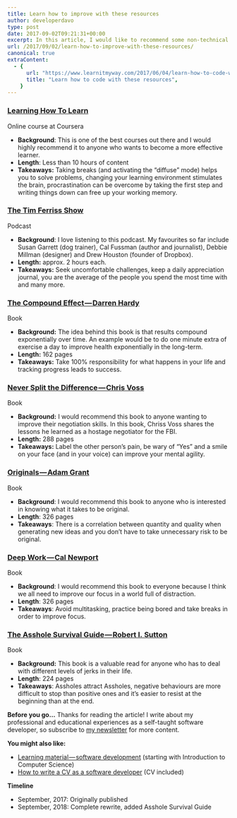 ```yaml
---
title: Learn how to improve with these resources
author: developerdavo
type: post
date: 2017-09-02T09:21:31+00:00
excerpt: In this article, I would like to recommend some non-technical resources that have helped me become a more effective learner, set better goals and improve my focus, creativity and communication skills.
url: /2017/09/02/learn-how-to-improve-with-these-resources/
canonical: true
extraContent:
  - {
      url: "https://www.learnitmyway.com/2017/06/04/learn-how-to-code-with-these-resources/",
      title: "Learn how to code with these resources",
    }
---
```


<!--more-->

### [**Learning How To Learn**](https://www.coursera.org/learn/learning-how-to-learn)

Online course at Coursera

- **Background**: This is one of the best courses out there and I would highly recommend it to anyone who wants to become a more effective learner.
- **Length**: Less than 10 hours of content
- **Takeaways:** Taking breaks (and activating the “diffuse” mode) helps you to solve problems, changing your learning environment stimulates the brain, procrastination can be overcome by taking the first step and writing things down can free up your working memory.

### [**The Tim Ferriss Show**](https://tim.blog/podcast/)

Podcast

- **Background**: I love listening to this podcast. My favourites so far include Susan Garrett (dog trainer), Cal Fussman (author and journalist), Debbie Millman (designer) and Drew Houston (founder of Dropbox).
- **Length:** approx. 2 hours each.
- **Takeaways:** Seek uncomfortable challenges, keep a daily appreciation journal, you are the average of the people you spend the most time with and many more.

### [**The Compound Effect — Darren Hardy**](https://www.goodreads.com/book/show/9420697-the-compound-effect?from_search=true)

Book

- **Background:** The idea behind this book is that results compound exponentially over time. An example would be to do one minute extra of exercise a day to improve health exponentially in the long-term.
- **Length:** 162 pages
- **Takeaways:** Take 100% responsibility for what happens in your life and tracking progress leads to success.

### [**Never Split the Difference — Chris Voss**](https://www.goodreads.com/book/show/26156469-never-split-the-difference?from_search=true)

Book

- **Background:** I would recommend this book to anyone wanting to improve their negotiation skills. In this book, Chriss Voss shares the lessons he learned as a hostage negotiator for the FBI.
- **Length:** 288 pages
- **Takeaways:** Label the other person’s pain, be wary of “Yes” and a smile on your face (and in your voice) can improve your mental agility.

### [**Originals — Adam Grant**](https://www.goodreads.com/book/show/25614523-originals?from_search=true)

Book

- **Background**: I would recommend this book to anyone who is interested in knowing what it takes to be original.
- **Length**: 326 pages
- **Takeaways**: There is a correlation between quantity and quality when generating new ideas and you don’t have to take unnecessary risk to be original.

### [**Deep Work — Cal Newport**](https://www.goodreads.com/book/show/25744928-deep-work)

Book

- **Background**: I would recommend this book to everyone because I think we all need to improve our focus in a world full of distraction.
- **Length**: 326 pages
- **Takeaways**: Avoid multitasking, practice being bored and take breaks in order to improve focus.

### [The Asshole Survival Guide — Robert I. Sutton](https://www.goodreads.com/book/show/33503509-the-asshole-survival-guide)

Book

- **Background:** This book is a valuable read for anyone who has to deal with different levels of jerks in their life.
- **Length**: 224 pages
- **Takeaways**: Assholes attract Assholes, negative behaviours are more difficult to stop than positive ones and it’s easier to resist at the beginning than at the end.

**Before you go…** Thanks for reading the article! I write about my professional and educational experiences as a self-taught software developer, so subscribe to [my newsletter](https://tinyletter.com/developerdavo-noreply) for more content.

**You might also like:**

- [Learning material — software development](https://www.learnitmyway.com/2016/11/11/learning-material-software-development/) (starting with Introduction to Computer Science)
- [How to write a CV as a software developer](https://www.learnitmyway.com/2017/02/18/how-to-write-a-cv-as-a-software-developer/) (CV included)

**Timeline**

- September, 2017: Originally published
- September, 2018: Complete rewrite, added Asshole Survival Guide
